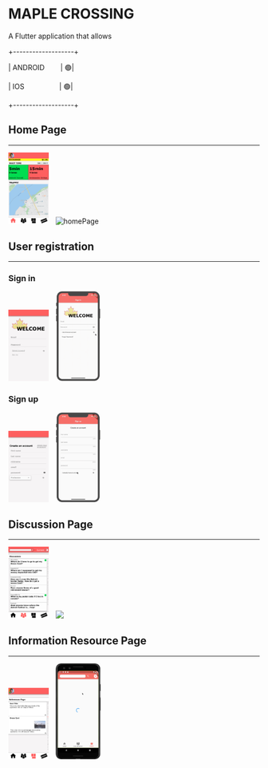 # MAPLE CROSSING
A Flutter application that allows 

+-------------------+

 | ANDROID &emsp;&emsp;| 🟢|

 | IOS&emsp;&emsp;&emsp;&emsp;&emsp;| 🟢|

+-------------------+



## Home Page

-----
<img src="ReadMe/Validated.png" alt="homePage_HiFi" width=16%/>&emsp;<img src="ReadMe/homePage.gif" alt="homePage" width=18%>


## User registration

-----
### Sign in

<img src="ReadMe/signin.png" width=16%>&emsp;<img src="ReadMe/signin_2.gif" width=18%>


### Sign up


<img src="ReadMe/signup.png" width=16%>&emsp;<img src="ReadMe/signup.gif" width=18%>







## Discussion Page

-----

<img src="ReadMe/discussionPage.png" width=16%>&emsp;<img src="ReadMe/discussionPage.gif" width=18%>



## Information Resource Page

-----
<img src="ReadMe/InformationResourcePage.png" width=16%>&emsp;<img src="ReadMe/InformationResourcePage.gif" width=18%>



